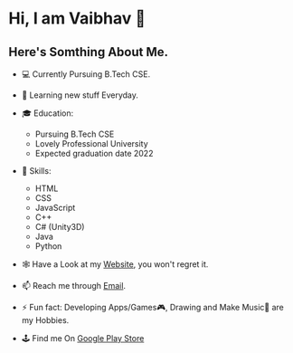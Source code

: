 # Hi, I am Vaibhav 👋

## Here's Somthing About Me.

- 💻 Currently Pursuing B.Tech CSE.

- 📖 Learning new stuff Everyday.

- 🎓 Education:
     * Pursuing B.Tech CSE 
     * Lovely Professional University 
     * Expected graduation date 2022
     
- 🤔 Skills:
     * HTML
     * CSS
     * JavaScript
     * C++
     * C# (Unity3D)
     * Java
     * Python
     
- 🕸 Have a Look at my [Website](https://rebrand.ly/VaibhavNanda), you won't regret it. 

- 📫 Reach me through [Email](vaibhavnanda2000gmail.com).

- ⚡ Fun fact: Developing Apps/Games🎮, Drawing  and Make Music🎹 are my Hobbies.

- 🕹 Find me On [Google Play Store](https://play.google.com/store/apps/developer?id=VnStuff+Studios+Inc.)
